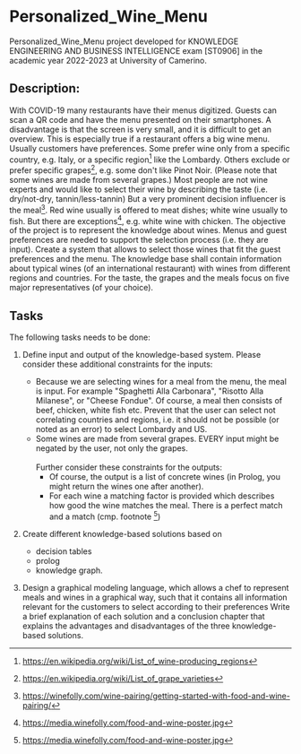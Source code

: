 # Personalized_Wine_Menu
Personalized_Wine_Menu project developed for KNOWLEDGE ENGINEERING AND BUSINESS INTELLIGENCE exam [ST0906] in the academic year 2022-2023 at University of Camerino.

## Description:
With COVID-19 many restaurants have their menus digitized. Guests can scan a QR code and have the menu presented on their smartphones. A disadvantage is that the screen is very small, and it is difficult to get an overview. This is especially true if a restaurant offers a big wine menu.
Usually customers have preferences. Some prefer wine only from a specific country, e.g. Italy, or a specific region[^1] like the Lombardy. Others exclude or prefer specific grapes[^2], e.g. some don't like Pinot Noir. (Please note that some wines are made from several grapes.) Most people are not wine experts and would like to select their wine by describing the taste (i.e. dry/not-dry, tannin/less-tannin)
But a very prominent decision influencer is the meal[^3]. Red wine usually is offered to meat dishes; white wine usually to fish. But there are exceptions[^4], e.g. white wine with chicken.
The objective of the project is to represent the knowledge about wines. Menus and guest preferences are needed to support the selection process (i.e. they are input). Create a system that allows to select those wines that fit the guest preferences and the menu.
The knowledge base shall contain information about typical wines (of an international restaurant) with wines from different regions and countries. For the taste, the grapes and the meals focus on five major representatives (of your choice).

## Tasks

The following tasks needs to be done:
1. Define input and output of the knowledge-based system. Please consider these
additional constraints for the inputs:
   * Because we are selecting wines for a meal from the menu, the meal is input. For example "Spaghetti Alla Carbonara", "Risotto Alla Milanese", or "Cheese Fondue". Of course, a meal then consists of beef, chicken, white fish etc.
 Prevent that the user can select not correlating countries and regions, i.e. it should not be possible (or noted as an error) to select Lombardy and US.
   * Some wines are made from several grapes.
   EVERY input might be negated by the user, not only the grapes.<br><br>Further consider these constraints for the outputs:
      * Of course, the output is a list of concrete wines (in Prolog, you might return the wines one after another).
      * For each wine a matching factor is provided which describes how good the wine matches the meal. There is a perfect match and a match (cmp. footnote [^4])

2. Create different knowledge-based solutions based on 
   *   decision tables
   *   prolog
   * knowledge graph.
 
3. Design a graphical modeling language, which allows a chef to represent meals and wines in a graphical way, such that it contains all information relevant for the customers to select according to their preferences
Write a brief explanation of each solution and a conclusion chapter that explains the advantages and disadvantages of the three knowledge-based solutions.

[^1]: https://en.wikipedia.org/wiki/List_of_wine-producing_regions
[^2]: https://en.wikipedia.org/wiki/List_of_grape_varieties
[^3]: https://winefolly.com/wine-pairing/getting-started-with-food-and-wine-pairing/
[^4]: https://media.winefolly.com/food-and-wine-poster.jpg
